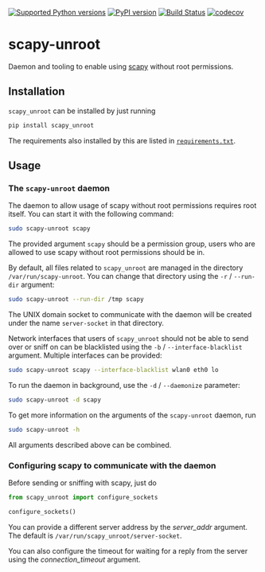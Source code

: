 [![Supported Python versions]](https://pypi.org/project/scapy-unroot)
[![PyPI version]](https://badge.fury.io/py/scapy-unroot)
[![Build Status]](https://travis-ci.com/scapy-unroot/scapy_unroot)
[![codecov]](https://codecov.io/gh/scapy-unroot/scapy_unroot)

[PyPI version]: https://badge.fury.io/py/scapy-unroot.svg
[Supported Python versions]: https://img.shields.io/pypi/pyversions/scapy-unroot.svg
[Build Status]: https://travis-ci.com/scapy-unroot/scapy_unroot.svg?branch=master
[codecov]: https://codecov.io/gh/scapy-unroot/scapy_unroot/branch/master/graph/badge.svg

# scapy-unroot
Daemon and tooling to enable using [scapy] without root permissions.

## Installation
`scapy_unroot` can be installed by just running

```sh
pip install scapy_unroot
```

The requirements also installed by this are listed in
[`requirements.txt`](./requirements.txt).

## Usage
### The `scapy-unroot` daemon
The daemon to allow usage of scapy without root permissions requires root
itself. You can start it with the following command:

```sh
sudo scapy-unroot scapy
```

The provided argument `scapy` should be a permission group, users who are
allowed to use scapy without root permissions should be in.

By default, all files related to `scapy_unroot` are managed in the directory
`/var/run/scapy-unroot`. You can change that directory using the `-r` /
`--run-dir` argument:

```sh
sudo scapy-unroot --run-dir /tmp scapy
```

The UNIX domain socket to communicate with the daemon will be created under the
name `server-socket` in that directory.

Network interfaces that users of `scapy_unroot` should not be able to send over
or sniff on can be blacklisted using the `-b` / `--interface-blacklist`
argument. Multiple interfaces can be provided:

```sh
sudo scapy-unroot scapy --interface-blacklist wlan0 eth0 lo
```

To run the daemon in background, use the `-d` / `--daemonize` parameter:

```sh
sudo scapy-unroot -d scapy
```

To get more information on the arguments of the `scapy-unroot` daemon, run

```sh
sudo scapy-unroot -h
```

All arguments described above can be combined.

### Configuring scapy to communicate with the daemon
Before sending or sniffing with scapy, just do

```py
from scapy_unroot import configure_sockets

configure_sockets()
```

You can provide a different server address by the _server_addr_ argument. The
default is `/var/run/scapy_unroot/server-socket`.

You can also configure the timeout for waiting for a reply from the server using
the _connection_timeout_ argument.

[scapy]: https://scapy.net/
